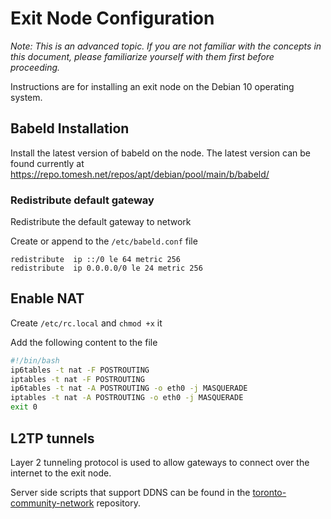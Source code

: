 # Exit Node Configuration

*Note: This is an advanced topic. If you are not familiar with the concepts in this document, please familiarize yourself with them first before proceeding.*

Instructions are for installing an exit node on the Debian 10 operating system. 


## Babeld Installation

Install the latest version of babeld on the node. The latest version can be found currently at 
https://repo.tomesh.net/repos/apt/debian/pool/main/b/babeld/

### Redistribute default gateway

Redistribute the default gateway to network

Create or append to the `/etc/babeld.conf` file

```
redistribute  ip ::/0 le 64 metric 256
redistribute  ip 0.0.0.0/0 le 24 metric 256
```

## Enable NAT

Create `/etc/rc.local` and `chmod +x` it

Add the following content to the file

```bash
#!/bin/bash
ip6tables -t nat -F POSTROUTING
iptables -t nat -F POSTROUTING
ip6tables -t nat -A POSTROUTING -o eth0 -j MASQUERADE
iptables -t nat -A POSTROUTING -o eth0 -j MASQUERADE
exit 0
```

## L2TP tunnels

Layer 2 tunneling protocol is used to allow gateways to connect over the internet to the exit node.

Server side scripts that support DDNS can be found in the [toronto-community-network](https://github.com/tomeshnet/toronto-community-network/tree/master/network/scripts/l2tp-tunnel-endpoint) repository.
